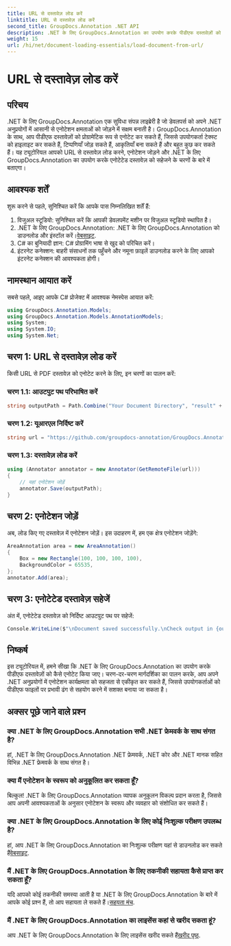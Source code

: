 ```yaml
---
title: URL से दस्तावेज़ लोड करें
linktitle: URL से दस्तावेज़ लोड करें
second_title: GroupDocs.Annotation .NET API
description: .NET के लिए GroupDocs.Annotation का उपयोग करके पीडीएफ दस्तावेज़ों को प्रोग्रामेटिक रूप से एनोटेट करना सीखें। कोड उदाहरणों के साथ चरण-दर-चरण ट्यूटोरियल।
weight: 15
url: /hi/net/document-loading-essentials/load-document-from-url/
---
```


# URL से दस्तावेज़ लोड करें

## परिचय
.NET के लिए GroupDocs.Annotation एक सुविधा संपन्न लाइब्रेरी है जो डेवलपर्स को अपने .NET अनुप्रयोगों में आसानी से एनोटेशन क्षमताओं को जोड़ने में सक्षम बनाती है। GroupDocs.Annotation के साथ, आप पीडीएफ दस्तावेज़ों को प्रोग्रामेटिक रूप से एनोटेट कर सकते हैं, जिससे उपयोगकर्ता टेक्स्ट को हाइलाइट कर सकते हैं, टिप्पणियाँ जोड़ सकते हैं, आकृतियाँ बना सकते हैं और बहुत कुछ कर सकते हैं। यह ट्यूटोरियल आपको URL से दस्तावेज़ लोड करने, एनोटेशन जोड़ने और .NET के लिए GroupDocs.Annotation का उपयोग करके एनोटेटेड दस्तावेज़ को सहेजने के चरणों के बारे में बताएगा।
## आवश्यक शर्तें
शुरू करने से पहले, सुनिश्चित करें कि आपके पास निम्नलिखित शर्तें हैं:
1. विजुअल स्टूडियो: सुनिश्चित करें कि आपकी डेवलपमेंट मशीन पर विजुअल स्टूडियो स्थापित है।
2.  .NET के लिए GroupDocs.Annotation: .NET के लिए GroupDocs.Annotation को डाउनलोड और इंस्टॉल करें।[वेबसाइट](https://releases.groupdocs.com/annotation/net/).
3. C# का बुनियादी ज्ञान: C# प्रोग्रामिंग भाषा से खुद को परिचित करें।
4. इंटरनेट कनेक्शन: बाहरी संसाधनों तक पहुँचने और नमूना फ़ाइलें डाउनलोड करने के लिए आपको इंटरनेट कनेक्शन की आवश्यकता होगी।

## नामस्थान आयात करें
सबसे पहले, आइए आपके C# प्रोजेक्ट में आवश्यक नेमस्पेस आयात करें:
```csharp
using GroupDocs.Annotation.Models;
using GroupDocs.Annotation.Models.AnnotationModels;
using System;
using System.IO;
using System.Net;
```
## चरण 1: URL से दस्तावेज़ लोड करें
किसी URL से PDF दस्तावेज़ को एनोटेट करने के लिए, इन चरणों का पालन करें:
### चरण 1.1: आउटपुट पथ परिभाषित करें
```csharp
string outputPath = Path.Combine("Your Document Directory", "result" + Path.GetExtension("input.pdf"));
```
### चरण 1.2: यूआरएल निर्दिष्ट करें
```csharp
string url = "https://github.com/groupdocs-annotation/GroupDocs.Annotation-for-.NET/blob/master/Examples/Resources/SampleFiles/input.pdf?raw=true";
```
### चरण 1.3: दस्तावेज़ लोड करें
```csharp
using (Annotator annotator = new Annotator(GetRemoteFile(url)))
{
    // यहां एनोटेशन जोड़ें
    annotator.Save(outputPath);
}
```
## चरण 2: एनोटेशन जोड़ें
अब, लोड किए गए दस्तावेज़ में एनोटेशन जोड़ें। इस उदाहरण में, हम एक क्षेत्र एनोटेशन जोड़ेंगे:
```csharp
AreaAnnotation area = new AreaAnnotation()
{
    Box = new Rectangle(100, 100, 100, 100),
    BackgroundColor = 65535,
};
annotator.Add(area);
```
## चरण 3: एनोटेटेड दस्तावेज़ सहेजें
अंत में, एनोटेटेड दस्तावेज़ को निर्दिष्ट आउटपुट पथ पर सहेजें:
```csharp
Console.WriteLine($"\nDocument saved successfully.\nCheck output in {outputPath}.");
```

## निष्कर्ष
इस ट्यूटोरियल में, हमने सीखा कि .NET के लिए GroupDocs.Annotation का उपयोग करके पीडीएफ दस्तावेज़ों को कैसे एनोटेट किया जाए। चरण-दर-चरण मार्गदर्शिका का पालन करके, आप अपने .NET अनुप्रयोगों में एनोटेशन कार्यक्षमता को सहजता से एकीकृत कर सकते हैं, जिससे उपयोगकर्ताओं को पीडीएफ फाइलों पर प्रभावी ढंग से सहयोग करने में सशक्त बनाया जा सकता है।

## अक्सर पूछे जाने वाले प्रश्न
### क्या .NET के लिए GroupDocs.Annotation सभी .NET फ्रेमवर्क के साथ संगत है?
हां, .NET के लिए GroupDocs.Annotation .NET फ्रेमवर्क, .NET कोर और .NET मानक सहित विभिन्न .NET फ्रेमवर्क के साथ संगत है।
### क्या मैं एनोटेशन के स्वरूप को अनुकूलित कर सकता हूँ?
बिल्कुल! .NET के लिए GroupDocs.Annotation व्यापक अनुकूलन विकल्प प्रदान करता है, जिससे आप अपनी आवश्यकताओं के अनुसार एनोटेशन के स्वरूप और व्यवहार को संशोधित कर सकते हैं।
### क्या .NET के लिए GroupDocs.Annotation के लिए कोई निःशुल्क परीक्षण उपलब्ध है?
 हां, आप .NET के लिए GroupDocs.Annotation का निःशुल्क परीक्षण यहां से डाउनलोड कर सकते हैं[वेबसाइट](https://releases.groupdocs.com/).
### मैं .NET के लिए GroupDocs.Annotation के लिए तकनीकी सहायता कैसे प्राप्त कर सकता हूँ?
 यदि आपको कोई तकनीकी समस्या आती है या .NET के लिए GroupDocs.Annotation के बारे में आपके कोई प्रश्न हैं, तो आप सहायता ले सकते हैं।[सहयता मंच](https://forum.groupdocs.com/c/annotation/10).
### मैं .NET के लिए GroupDocs.Annotation का लाइसेंस कहां से खरीद सकता हूं?
 आप .NET के लिए GroupDocs.Annotation के लिए लाइसेंस खरीद सकते हैं[खरीद पृष्ठ](https://purchase.groupdocs.com/buy).